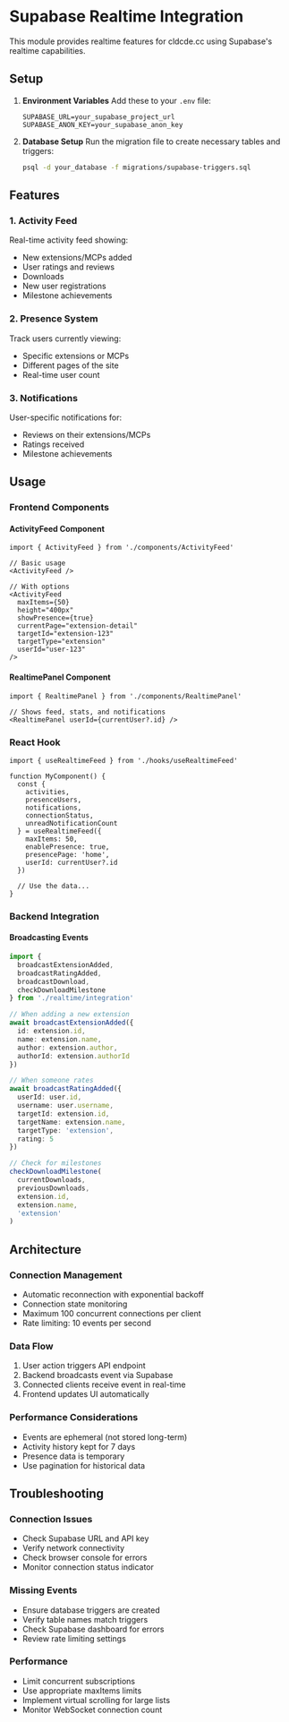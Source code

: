# Supabase Realtime Integration

This module provides realtime features for cldcde.cc using Supabase's realtime capabilities.

## Setup

1. **Environment Variables**
   Add these to your `.env` file:
   ```
   SUPABASE_URL=your_supabase_project_url
   SUPABASE_ANON_KEY=your_supabase_anon_key
   ```

2. **Database Setup**
   Run the migration file to create necessary tables and triggers:
   ```bash
   psql -d your_database -f migrations/supabase-triggers.sql
   ```

## Features

### 1. Activity Feed
Real-time activity feed showing:
- New extensions/MCPs added
- User ratings and reviews
- Downloads
- New user registrations
- Milestone achievements

### 2. Presence System
Track users currently viewing:
- Specific extensions or MCPs
- Different pages of the site
- Real-time user count

### 3. Notifications
User-specific notifications for:
- Reviews on their extensions/MCPs
- Ratings received
- Milestone achievements

## Usage

### Frontend Components

#### ActivityFeed Component
```tsx
import { ActivityFeed } from './components/ActivityFeed'

// Basic usage
<ActivityFeed />

// With options
<ActivityFeed
  maxItems={50}
  height="400px"
  showPresence={true}
  currentPage="extension-detail"
  targetId="extension-123"
  targetType="extension"
  userId="user-123"
/>
```

#### RealtimePanel Component
```tsx
import { RealtimePanel } from './components/RealtimePanel'

// Shows feed, stats, and notifications
<RealtimePanel userId={currentUser?.id} />
```

### React Hook
```tsx
import { useRealtimeFeed } from './hooks/useRealtimeFeed'

function MyComponent() {
  const {
    activities,
    presenceUsers,
    notifications,
    connectionStatus,
    unreadNotificationCount
  } = useRealtimeFeed({
    maxItems: 50,
    enablePresence: true,
    presencePage: 'home',
    userId: currentUser?.id
  })

  // Use the data...
}
```

### Backend Integration

#### Broadcasting Events
```typescript
import {
  broadcastExtensionAdded,
  broadcastRatingAdded,
  broadcastDownload,
  checkDownloadMilestone
} from './realtime/integration'

// When adding a new extension
await broadcastExtensionAdded({
  id: extension.id,
  name: extension.name,
  author: extension.author,
  authorId: extension.authorId
})

// When someone rates
await broadcastRatingAdded({
  userId: user.id,
  username: user.username,
  targetId: extension.id,
  targetName: extension.name,
  targetType: 'extension',
  rating: 5
})

// Check for milestones
checkDownloadMilestone(
  currentDownloads,
  previousDownloads,
  extension.id,
  extension.name,
  'extension'
)
```

## Architecture

### Connection Management
- Automatic reconnection with exponential backoff
- Connection state monitoring
- Maximum 100 concurrent connections per client
- Rate limiting: 10 events per second

### Data Flow
1. User action triggers API endpoint
2. Backend broadcasts event via Supabase
3. Connected clients receive event in real-time
4. Frontend updates UI automatically

### Performance Considerations
- Events are ephemeral (not stored long-term)
- Activity history kept for 7 days
- Presence data is temporary
- Use pagination for historical data

## Troubleshooting

### Connection Issues
- Check Supabase URL and API key
- Verify network connectivity
- Check browser console for errors
- Monitor connection status indicator

### Missing Events
- Ensure database triggers are created
- Verify table names match triggers
- Check Supabase dashboard for errors
- Review rate limiting settings

### Performance
- Limit concurrent subscriptions
- Use appropriate maxItems limits
- Implement virtual scrolling for large lists
- Monitor WebSocket connection count